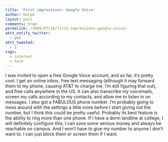 ```yaml
---
title: 'First impressions: Google Voice'
author: Harpo
layout: post
comments: true
permalink: /2009/07/18/first-impressions-google-voice/
aktt_notify_twitter:
  - yes
aktt_tweeted:
  - 1
tags:
  - internet
  - tech
---
```

I was invited to open a free Google Voice account, and so far, it&#8217;s pretty cool. I get an online inbox, free text messaging (although it may forward them to my phone, causing AT&T to charge me, I&#8217;m still figuring that out), and free calls anywhere in the US. It can also transcribe my voicemails, screen my calls according to my contacts, and allow me to listen in on messages. I also got a FABULOUS phone number. I&#8217;m probably going to mess around with the settings a little more before I start giving out the number, but I think this could be pretty useful. Probably its best feature is the ability to ring more than one phone. If I have a dorm landline at college, I will definitely configure this; I can save some serious money and always be reachable on campus. And I won&#8217;t have to give my number to anyone I don&#8217;t want to. I can just block them or screen them if I want.